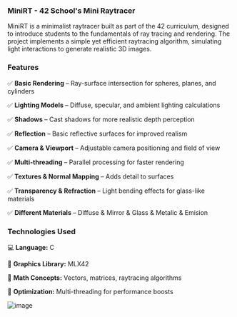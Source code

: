 ### **MiniRT - 42 School's Mini Raytracer**

MiniRT is a minimalist raytracer built as part of the 42 curriculum, designed to introduce students to the fundamentals of ray tracing and rendering. The project implements a simple yet efficient raytracing algorithm, simulating light interactions to generate realistic 3D images.

### **Features**

✅ **Basic Rendering** – Ray-surface intersection for spheres, planes, and cylinders

✅ **Lighting Models** – Diffuse, specular, and ambient lighting calculations

✅ **Shadows** – Cast shadows for more realistic depth perception

✅ **Reflection** – Basic reflective surfaces for improved realism

✅ **Camera & Viewport** – Adjustable camera positioning and field of view

✅ **Multi-threading** – Parallel processing for faster rendering

✅ **Textures & Normal Mapping** – Adds detail to surfaces

✅ **Transparency & Refraction** – Light bending effects for glass-like materials

✅ **Different Materials** – Diffuse & Mirror & Glass & Metalic & Emision 

### **Technologies Used**

💻 **Language:** C

🎨 **Graphics Library:** MLX42

🧮 **Math Concepts:** Vectors, matrices, raytracing algorithms

🚀 **Optimization:** Multi-threading for performance boosts

![image](https://github.com/user-attachments/assets/01fdebfd-2ac0-4b51-896f-62ac30207002)
